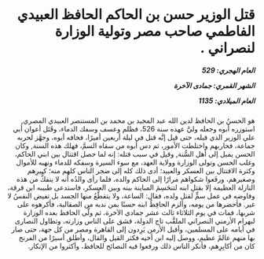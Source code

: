 <h1 dir="rtl">قتل الوزير حسن بن الحاكم الحافظ العبيدي الفاطمي صاحب مصر وتولية الوزارة لنصراني .</h1>

<h5 dir="rtl">العام الهجري:  529

الشهر القمري: جمادى الآخرة

العام الميلادي: 1135</h5>

<p dir="rtl">هو الحسنُ بن الحافظ لدين الله عبد المجيد بن محمد بن المستنصر العبيدي المصري, استوزره أبوه وجعله وليَّ عهده سنة 526، فظلم وعسف وسفك الدماء، وقَتَل أعوان أبي علي الوزير الذي قبله، حتى قيل إنَّه قتل في ليلة أربعين أميرًا، فخافه أبوه، وجهَّز لحربه جماعة، فحاربهم واختلطت الأمور، ثم دس أبوه من سقاه السمَّ، فهلك هذه السنة, وكان الحسن يميل إلى أهل السُّنة, وقيل في سبب قتله: إنه لما حصل اقتتال بين ابني الحاكم، وغلب الحسن وتولى الوزارة وولاية العهد، مع سوء السيرة وسفكه للدماء ونهبه للأموال وكثرة الاقتتال بين العسكر والعبيد؛ أدى ذلك كله إلى ضجر الناس كلهم منه؛ كبيرِهم وصغيرهم، ورفَعوا شكواهم مرارًا إلى الحاكم والده، فلما رأى والدُه أنه لا ينفكُّ من هذه النازلة العظيمة إلا بقتلِ ابنه لتنحَسِمَ المباينة بينه وبين العسكر، فاستدعى طبيبه ابن قرقة، وفاوضه في عمل سمٍّ لقتل ولده، فقال: الساعة، ولا يتقطَّعُ منها الجسد بل تفيض النفسُ لا غير. فأحضرها من يومه، وألزم الحافِظُ ابنه حسنًا بمن ندبه من الصقالبة، فأكرهوه على شربها، فمات في يوم الثلاثاء ثالث عشر جمادى الآخرة، ثم ولَّى الحافظ بعده الوزارة لبهرام الأرمني النصراني الملقَّب تاج الدولة، فشق على الناس وزارته، وتطاول النصارى في أيامه على المسلمين، وأقبل الأرمن يَرِدون إلى القاهرة ومصر من كل جهة، حتى صار بها منهم عالمٌ عظيم، ووصل إليه ابن أخيه فكثر القيل والقال، وأطلق أسيرًا من الفرنج كان من أكابِرِهم، فأنكر الناس ذلك ورفعوا فيه النصائح للحافظ، وأكثروا من الإنكار.</p></br>
